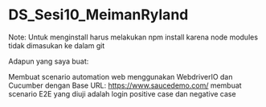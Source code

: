 # DS_Sesi10_MeimanRyland
 Note: Untuk menginstall harus melakukan npm install karena node modules tidak dimasukan ke dalam git

Adapun yang saya buat:

Membuat scenario automation web menggunakan WebdriverIO dan Cucumber dengan Base URL: https://www.saucedemo.com/
membuat scenario E2E yang diuji adalah login positive case dan negative case

